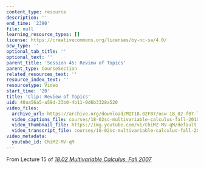 ```yaml
---
content_type: resource
description: ''
end_time: '2390'
file: null
learning_resource_types: []
license: https://creativecommons.org/licenses/by-nc-sa/4.0/
ocw_type: ''
optional_tab_title: ''
optional_text: ''
parent_title: 'Session 45: Review of Topics'
parent_type: CourseSection
related_resources_text: ''
resource_index_text: ''
resourcetype: Video
start_time: '20'
title: 'Clip: Review of Topics'
uid: 40aa56a5-a59d-33b0-4b11-0d6b3328a520
video_files:
  archive_url: https://archive.org/download/MIT18.02F07/ocw-18_02-f07-lec15_300k.mp4
  video_captions_file: courses/18-02sc-multivariable-calculus-fall-2010/ChiM2-MV-qM_captions.vtt
  video_thumbnail_file: https://img.youtube.com/vi/ChiM2-MV-qM/default.jpg
  video_transcript_file: courses/18-02sc-multivariable-calculus-fall-2010/ChiM2-MV-qM_transcript.pdf
video_metadata:
  youtube_id: ChiM2-MV-qM
---
```


From Lecture 15 of [_18.02 Multivariable Calculus, Fall 2007_](/courses/18-02-multivariable-calculus-fall-2007/video_galleries/video-lectures)

